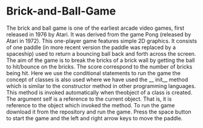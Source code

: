 # Brick-and-Ball-Game
The brick and ball game is one of the earliest arcade video games, first released in 1976 by Atari. It was derived from the game Pong (released by Atari in 1972). This one-player game features simple 2D graphics. It consists of one paddle (in more recent version the paddle was replaced by a spaceship) used to return a bouncing ball back and forth across the screen. 
The aim of the game is to break the bricks of a brick wall by getting the ball to hit/bounce on the bricks. The score correspond to the number of bricks being hit.
Here we use the conditional statements to run the game 
the concept of classes is also used where we have used the __ init__ method which is similar to the constructor method in other programming languages. This method is invoked automatically when theobject of a class is created.
The argument self is a reference to the current object. That is, it is reference to the object which invoked the method.
To run the game download it from the repository and run the game.
Press the space button to start the game and the left and right arrow keys to move the paddle.
